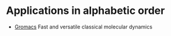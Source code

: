 <h1> Applications in alphabetic order</h1>
<!-- head -2 alpha.md > tmp; grep \* index.md | sort | uniq > tmp;mv tmp alpha.md -->

* [Gromacs](gromacs.md) Fast and versatile classical molecular dynamics

